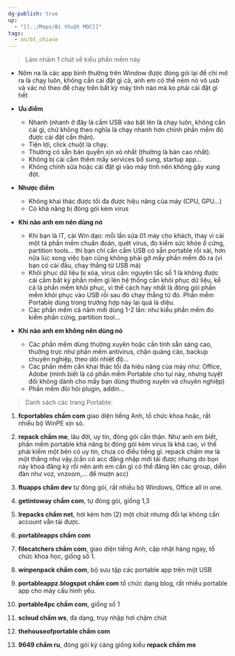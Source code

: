 ```yaml
---
dg-publish: true
up:
  - "[[../Maps/Bí thuật MOC]]"
tags:
  - on/bt_chiase
---
```

> Lảm nhảm 1 chút về kiểu phần mềm này

- Nôm na là các app bình thường trên Window được đóng gói lại để chỉ mở ra là chạy luôn, không cần cài đặt gì cả, anh em có thể ném nó vô usb và vác nó theo để chạy trên bất kỳ máy tính nào mà ko phải cài đặt gì hết
- **Ưu điểm**
	- Nhanh (nhanh ở đây là cắm USB vào bật lên là chạy luôn, không cần cài gì, chứ không theo nghĩa là chạy nhanh hơn chính phần mềm đó được cài đặt cẩn thận).   
	- Tiện lợi, click chuột là chạy.
	- Thường có sẵn bản quyền xịn xò nhất (thường là bản cao nhất).
	- Không bị cài cắm thêm mấy services bổ sung, startup app…
	- Không chỉnh sửa hoặc cài đặt gì vào máy tính nên không gây xung đột.

- **Nhược điểm**
	- Không khai thác được tối đa được hiệu năng của máy (CPU, GPU...)
	- Có khả năng bị đóng gói kèm virus

- **Khi nào anh em nên dùng nó**
	- Khi bạn là IT, cài Win dạo: mỗi lần sửa 01 máy cho khách, thay vì cài một tá phần mềm chuẩn đoán, quét virus, đo kiểm sức khỏe ổ cứng, partition tools… thì bạn chỉ cần cắm USB có sẵn portable rồi xài, hơn nữa lúc xong việc bạn cũng không phải gỡ mấy phần mềm đó ra (vì bạn có cài đâu, chạy thẳng từ USB mà)
	- Khôi phục dữ liệu bị xóa, virus cắn: nguyên tắc số 1 là không được cài cắm bất kỳ phần mềm gì lên hệ thống cần khôi phục dữ liệu, kể cả là phần mềm khôi phục, vì thế cách hay nhất là đóng gói phần mềm khôi phục vào USB rồi sau đó chạy thẳng từ đó. Phần mềm Portable dùng trong trường hợp này lại quá là diệu.
	- Các phần mềm cả năm mới dùng 1-2 lần: như kiểu phần mềm đo kiểm phần cứng, partition tool…

- **Khi nào anh em không nên dùng nó**
	- Các phần mềm dùng thường xuyên hoặc cần tính sẵn sàng cao, thường trực như phần mềm antivirus, chặn quảng cáo, backup chuyên nghiệp, theo dõi nhiệt độ…
	- Các phần mềm cần khai thác tối đa hiệu năng của máy như: Office, Adobe (mình biết là có phần mềm Portable cho tụi này, nhưng tuyệt đối không dành cho mấy bạn dùng thường xuyên và chuyên nghiệp)
	- Phần mềm đòi hỏi plugin, addin…


> Danh sách các trang Portable:

1. **fcportables chấm com** giao diện tiếng Anh, tổ chức khoa hoặc, rất nhiều bộ WinPE xịn sò.
    
2. **repack chấm me**, lâu đời, uy tín, đóng gói cẩn thận. Như anh em biết, phần mềm portable khả năng bị đóng gói kèm virus là khá cao, vì thế phải kiếm một bên có uy tín, chưa có điều tiếng gì. repack chấm me là một thằng như vậy.(cần có acc đăng nhập mới tải được nhưng do bọn này khoá đăng ký rồi nên anh em cần gì có thể đăng lên các group, diễn đàn như voz, vnzoom,... để mượn acc)
    
3. **ftuapps chấm dev** tự đóng gói, rất nhiều bộ Windows, Office all in one.
    
4. **getintoway chấm com**, tự đóng gói, giống 1,3
    
5. **lrepacks chấm net**, hơi kém hơn (2) một chút nhưng đổi lại không cần account vẫn tải được.
    
6. **portableapps chấm com**
    
7. **filecatchers chấm com**, giao diện tiếng Anh, cập nhật hàng ngay, tổ chức khoa học, giống số 1.
    
8. **winpenpack chấm com**, bộ sưu tập các portable app trên một USB
    
9. **portableappz.blogspot chấm com** tổ chức dạng blog, rất nhiều portable app cho máy cấu hình yếu.
    
10. **portable4pc chấm com**, giống số 1
    
11. **scloud chấm ws**, đa dạng, truy nhập hơi chậm chút
    
12. **thehouseofportable chấm com**
    
13. **9649 chấm ru**, đóng gói kỹ càng giống kiểu **repack chấm me**